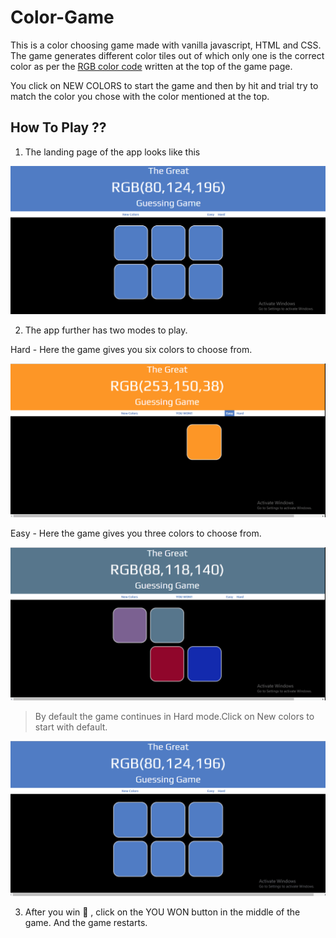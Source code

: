 # Color-Game

This is a color choosing game made with vanilla javascript, HTML and CSS. The game generates different color tiles out of which only one is the correct color as per the [RGB color code](https://en.wikipedia.org/wiki/RGB_color_model) written at the top of the game page.

You click on NEW COLORS to start the game and then by hit and trial try to match the color you chose with the color mentioned at the top.

## How To Play ??
1. The landing page of the app looks like this

  ![Home Page](https://github.com/iamakshatjain/Color-Game/blob/master/Color%20Game/screenshots/Home.png "Color-Game")

2. The app further has two modes to play.

  Hard - Here the game gives you six colors to choose from.
  
   ![Hard](https://github.com/iamakshatjain/Color-Game/blob/master/Color%20Game/screenshots/hard.gif "Color-Game")
  
  Easy - Here the game gives you three colors to choose from.
  
   ![Easy](https://github.com/iamakshatjain/Color-Game/blob/master/Color%20Game/screenshots/easy.gif "Color-Game")

> By default the game continues in Hard mode.Click on New colors to start with default.

![Default](https://github.com/iamakshatjain/Color-Game/blob/master/Color%20Game/screenshots/default.gif "Color-Game")

3. After you win 🎉 , click on the YOU WON button in the middle of the game. And the game restarts.
